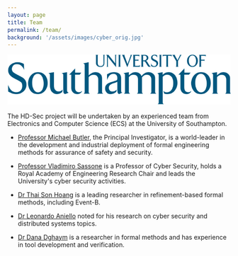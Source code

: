 ```yaml
---
layout: page
title: Team
permalink: /team/
background: '/assets/images/cyber_orig.jpg'
---
```

![workpackages](/assets/images/Universitylogo_marine.jpg "Workpackages Relationships")

The HD-Sec project will be undertaken by an experienced team from Electronics and Computer 
Science (ECS) at the University of Southampton. 

<ul style="list-style-type:disc;">
  <li><p> <a href="https://www.ecs.soton.ac.uk/people/mbutler">Professor Michael Butler</a>, the Principal Investigator, is a world-leader in the development and 
industrial deployment of formal engineering methods for assurance of safety and security. </p></li>

 <li><p><a href="https://www.ecs.soton.ac.uk/people/vsassone">Professor Vladimiro Sassone</a> is a Professor of Cyber Security, holds a Royal Academy of 
Engineering Research Chair and leads the University's cyber security activities. </p></li>

 <li><p> <a href="https://www.ecs.soton.ac.uk/people/tsh2n14">Dr Thai Son Hoang</a> is a leading researcher in refinement-based formal methods, 
 including Event-B. </p></li>

 <li><p> <a href="https://www.ecs.soton.ac.uk/people/la1e17">Dr Leonardo Aniello</a> noted for his research on cyber security and distributed systems topics. </p></li>

 <li><p> <a href="https://www.ecs.soton.ac.uk/people/dd4g12"> Dr Dana Dghaym</a> is a researcher in formal methods and has experience in tool development and verification.</p></li>
 
</ul>
